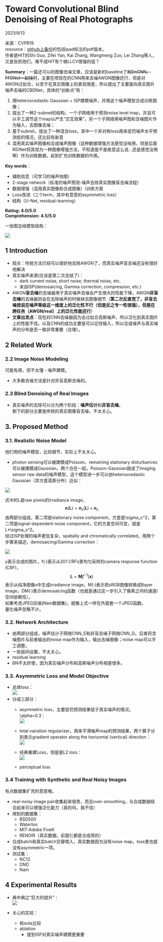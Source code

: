 # Toward Convolutional Blind Denoising of Real Photographs  

2021/9/13  

来源：CVPR19  
resource：[github上备份](https://github.com/YouCaiJun98/YouCaiJun98.github.io/blob/master/articles/CV/Denoising/CBDNet.pdf)的包括ipad标注的pdf版本。  
作者是HIT的Shi Guo, Zifei Yan, Kai Zhang, Wangmeng Zuo, Lei Zhang等人，又是张凯他们，难不成HIT有个做LLCV很强的组？  

**Summary**：一篇还可以的图像去噪文章，应该是新的baseline了~~和DnCNN、FFDNet一起挨打~~，主要在喷现在的CNN用来去噪AWGN图像还行，但是对AWGN过拟合，以至于在真实图像上的表现很差，所以提出了主要面向真实图片噪声去噪的CBDNet，具体的“创新点”有：
1. 用heteroscedastic Gaussian + ISP建模噪声，并用这个噪声模型合成训练图像；
2. 提出了一种2-subnet的结构，一个子网络用于预测noise level map，并且可以手工调节这个map以产生“交互效果”，另一个子网络用噪声图和含噪图片作为输入，去图像去噪；
3. 基于subnet，提出了一种混合loss，其中一个非对称loss用来惩罚噪声水平预测低的情况，还比较有新意
4. 混用真实噪声图像和合成噪声图像（这种数据增强方法感觉没啥用，但是后面RIDNet将其视为一种图像增强方法，不知道是不是故意这么说...还是感觉没用啊）作为训练数据，起到扩充训练数据的作用。  

**Key words**：
* 辅助信息（可学习的噪声地图）
* 2-stage network（标准的噪声预测-噪声去除真实图像盲去噪流程）
* 数据增强（混用真实图像和合成图像）/训练方案  
* Loss改进（三个term，其中有意思的asymmetric loss）     
* 结构（U-Net, residual-learning）

**Rating: 4.0/5.0**  
**Comprehension: 4.5/5.0**  

一张图总结模型结构：  

![](https://raw.githubusercontent.com/YouCaiJun98/MyPicBed/main/imgs/202109130001.jpg)  

## 1 Introduction  
* 观点：传统方法已经可以很好地去除AWGN了，而真实噪声盲去噪还没有很好地解决  
* 真实噪声来源(应该是第二次总结了)：  
    * dark current noise, short noise, thermal noise, etc.  
    * 来自ISP(demosaicing, Gamma correction, compression, etc.)  
* AWGN**盲去噪**的去噪器用于真实噪声去噪会产生很大的性能下降，AWGN**非盲去噪**的去噪器则会在去除噪声的时候抹去图像细节（**第二次反直觉了，非盲去噪按说在噪声等级这一维度上的泛化性不行（但是反之专一性很强），但是在跨任务（AWGN/real）上的泛化性能还行**）  
* **文章出发点**：现在的CNN去噪器因为会过拟合高斯噪声，所以泛化到真实图片上的性能不佳。以及CNN的成功主要是可以记住输入，所以合成噪声与真实噪声的分布是否一致非常重要（合理）。  

## 2 Related Work  
### 2.2 Image Noise Modeling  
可能有用，但不太懂 - 噪声建模。  
* 大多数去噪方法是针对非盲高斯去噪的。  

### 2.3 Blind Denoising of Real Images  
* 真实噪声的去除可以分为两个阶段：**噪声估计**和**非盲去噪**。  
剩下的部分主要是传统的真实图像盲去噪，不太关心。  

## 3. Proposed Method  
### 3.1. Realistic Noise Model  
他们用的噪声模型，比较细节，实际上不太关心。  
* photon sensing可以被建模成Poisson，remaining stationary disturbances可以被建模成Gaussian，两个合在一起，Poisson-Gaussian就成了imaging sensor raw data的噪声模型，这个模型进一步可以由heteroscedastic Gaussian（异方差高斯分布）近似：  

![](https://raw.githubusercontent.com/YouCaiJun98/MyPicBed/main/imgs/202109130002.png)  

式中的L是raw pixels的irradiance image，$$\mathbf{n}(\mathbf{L})=\mathbf{n}_s(\mathbf{L})+\mathbf{n}_c$$由两部分组成，第二项是stationary noise component，方差是\sigma_c^2，第二项是signal-dependent noise component，它的方差空间可变，就是L*\sigma_s^2。  
经过ISP处理的噪声更加复杂，spatially and chromatically correlated。用两个步骤来描述，demosaicing/Gamma correction：  

![](https://raw.githubusercontent.com/YouCaiJun98/MyPicBed/main/imgs/202109130003.png)  

y表示合成的图片，f(·)表示从201 CRFs里均匀采样的camera response function (CRF)，$$\mathbf{L}=\mathbf{M}f^{-1}(\mathbf{x})$$表示从纯净图像x中生成irradiance image，M(·)表示把sRGB图像转换成Bayer image，DM(·)表示demosaicing函数（也就是通过这一步引入了像素之间的通道/空间依赖性）。  
如果考虑JPEG压缩(Nam数据集)，就像上式一样在外面套一个JPEG函数。  
量化噪声忽略不计。  

### 3.2. Network Architecture  
* 由两部分组成，噪声估计子网络CNN_E和非盲去噪子网络CNN_D。后者将含噪图片与前者输出的noise map作为输入，输出去噪图像；noise map可以手工调整。  
* 一些层间设置，不太关心。  
* residual learning  
* BN不太好使，因为真实噪声分布和高斯噪声分布相差很多。  

### 3.3. Asymmetric Loss and Model Objective  
* 总体loss：  
    ![](https://raw.githubusercontent.com/YouCaiJun98/MyPicBed/main/imgs/202109130004.png)  
* 分成三部分：  
    * asymmetric loss，主要惩罚预测结果低于真实噪声的情况，\alpha=0.3：  
        ![](https://raw.githubusercontent.com/YouCaiJun98/MyPicBed/main/imgs/202109130005.png)  

    * total vairation regularizer，用来平滑噪声map的预测结果，两个算子分别表示gradient operator along the horizontal (vertical) direction：  
        ![](https://raw.githubusercontent.com/YouCaiJun98/MyPicBed/main/imgs/202109130006.png)  
    
    * 经典重建Loss，但是是L2 loss：  
        ![](https://raw.githubusercontent.com/YouCaiJun98/MyPicBed/main/imgs/202109130007.png)  
    
    * perceptual loss  

### 3.4 Training with Synthetic and Real Noisy Images  
有点数据集扩充的意思嗷。  
* real-noisy image pair收集起来很贵，而且over-smoothing，与合成数据结合起来可以增强泛化能力（真的吗，我不信）  
* 用到的数据集：  
    * BSD500  
    * Waterloo  
    * MIT-Adobe FiveK  
    * RENOIR（真实数据，前面仨都是合成用的）  
* 合成batch和真实batch交替喂入，真实数据因为没有noise map，loss里也就没有asymmetric一项。  
* 测试集：  
    * NC12  
    * DND  
    * Nam  

## 4 Experimental Results  
* 典中典之“巨大的提升”：  
![](https://raw.githubusercontent.com/YouCaiJun98/MyPicBed/main/imgs/202109130008.png)  

* 关心的实验：  
    * 和sota比较  
    * ablation  
        * 提到ISP对真实噪声建模更重要  




